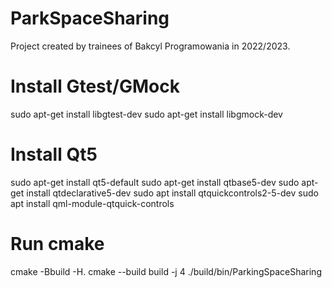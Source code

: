 # ParkSpaceSharing
Project created by trainees of Bakcyl Programowania in 2022/2023.

# Install Gtest/GMock
sudo apt-get install libgtest-dev
sudo apt-get install libgmock-dev

# Install Qt5
sudo apt-get install qt5-default
sudo apt-get install qtbase5-dev
sudo apt-get install qtdeclarative5-dev
sudo apt install qtquickcontrols2-5-dev
sudo apt install qml-module-qtquick-controls

# Run cmake
cmake -Bbuild -H.
cmake --build build -j 4
./build/bin/ParkingSpaceSharing